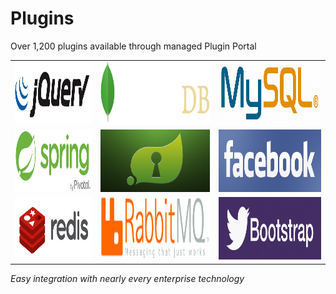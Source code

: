 # Plugins

Over 1,200 plugins available through managed Plugin Portal

<table align="center">
    <tr>
        <td> <img src="img/jquery-logo.png" height="100"/> </td>
        <td> <img src="img/mongo-logo.png" height="100"/> </td>
        <td> <img src="img/mysql-logo.png" height="100"/> </td>
    </tr>
    <tr>
        <td> <img src="img/spring-logo.png" height="100"/> </td>
        <td> <img src="img/spring-security-logo.png" height="100"/> </td>
        <td> <img src="img/facebook-logo.png" height="100"/> </td>
    </tr>
    <tr>
        <td> <img src="img/redis-logo.png" height="100"/> </td>
        <td> <img src="img/rabbitmq-logo.png" height="100"/> </td>
        <td> <img src="img/bootstrap-logo.png" height="100"/> </td>
    </tr>
</table>

_Easy integration with nearly every enterprise technology_

